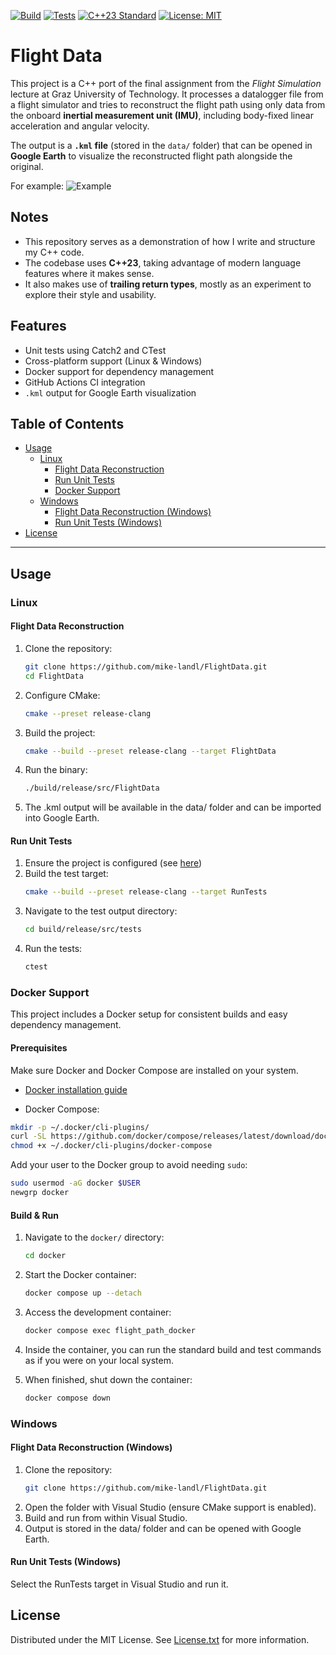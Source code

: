 [![Build](https://github.com/mike-landl/FlightData/actions/workflows/build.yml/badge.svg)](https://github.com/mike-landl/FlightData/actions/workflows/build.yml)
[![Tests](https://github.com/mike-landl/FlightData/actions/workflows/tests.yml/badge.svg)](https://github.com/mike-landl/FlightData/actions/workflows/tests.yml)
[![C++23 Standard](https://img.shields.io/badge/Standard-C++23-yellow.svg)](https://isocpp.org/std/the-standard)
[![License: MIT](https://img.shields.io/badge/License-MIT-yellow.svg)](https://opensource.org/licenses/MIT)
# Flight Data

This project is a C++ port of the final assignment from the *Flight Simulation* lecture at Graz University of Technology.
It processes a datalogger file from a flight simulator and tries to reconstruct the flight path using only data from the onboard **inertial measurement unit (IMU)**, including body-fixed linear acceleration and angular velocity.

The output is a **`.kml` file** (stored in the `data/` folder) that can be opened in **Google Earth** to visualize the reconstructed flight path alongside the original.

For example:
![Example](Example.PNG)

## Notes
- This repository serves as a demonstration of how I write and structure my C++ code.
- The codebase uses **C++23**, taking advantage of modern language features where it makes sense.
- It also makes use of **trailing return types**, mostly as an experiment to explore their style and usability.

## Features
- Unit tests using Catch2 and CTest  
- Cross-platform support (Linux & Windows)
- Docker support for dependency management
- GitHub Actions CI integration  
- `.kml` output for Google Earth visualization  


## Table of Contents
- [Usage](#usage)
  - [Linux](#linux)
    - [Flight Data Reconstruction](#flight-data-reconstruction)
    - [Run Unit Tests](#run-unit-tests)
    - [Docker Support](#docker-support)
  - [Windows](#windows)
    - [Flight Data Reconstruction (Windows)](#flight-data-reconstruction-windows)
    - [Run Unit Tests (Windows)](#run-unit-tests-windows)
- [License](#license)

---

## Usage

### Linux

#### Flight Data Reconstruction
1. Clone the repository:
    ```sh
    git clone https://github.com/mike-landl/FlightData.git
    cd FlightData
    ```
2. Configure CMake:
    ```sh
    cmake --preset release-clang
    ```
3. Build the project:
    ```sh
    cmake --build --preset release-clang --target FlightData
    ```
4. Run the binary:
    ```sh
    ./build/release/src/FlightData
    ```
5. The .kml output will be available in the data/ folder and can be imported into Google Earth.

#### Run Unit Tests
1. Ensure the project is configured (see [here](#flight-data-reconstruction))
2. Build the test target:
    ```sh
    cmake --build --preset release-clang --target RunTests
    ```
3. Navigate to the test output directory:
    ```sh
    cd build/release/src/tests
    ```
4. Run the tests:
    ```sh
    ctest
    ```

### Docker Support

This project includes a Docker setup for consistent builds and easy dependency management.

#### Prerequisites

Make sure Docker and Docker Compose are installed on your system.

- [Docker installation guide](https://docs.docker.com/engine/install/)

- Docker Compose:

```sh
mkdir -p ~/.docker/cli-plugins/
curl -SL https://github.com/docker/compose/releases/latest/download/docker-compose-linux-x86_64 -o ~/.docker/cli-plugins/docker-compose
chmod +x ~/.docker/cli-plugins/docker-compose
```

Add your user to the Docker group to avoid needing `sudo`:

```sh
sudo usermod -aG docker $USER
newgrp docker
```

#### Build & Run

1. Navigate to the `docker/` directory:
   ```sh
   cd docker
   ```

2. Start the Docker container:
   ```sh
   docker compose up --detach
   ```

3. Access the development container:
   ```sh
   docker compose exec flight_path_docker
   ```

4. Inside the container, you can run the standard build and test commands as if you were on your local system.

5. When finished, shut down the container:
   ```sh
   docker compose down
   ```

### Windows
#### Flight Data Reconstruction (Windows)
1. Clone the repository:
    ```sh
    git clone https://github.com/mike-landl/FlightData.git
    ```
2. Open the folder with Visual Studio (ensure CMake support is enabled).
3. Build and run from within Visual Studio.
4. Output is stored in the data/ folder and can be opened with Google Earth.

#### Run Unit Tests (Windows)
Select the RunTests target in Visual Studio and run it.

## License

Distributed under the MIT License. See [License.txt](License.txt) for more information.